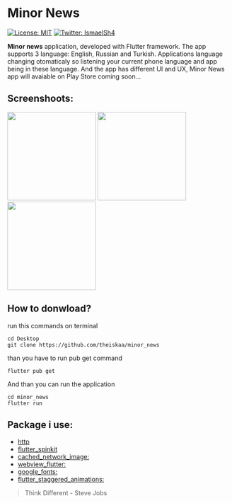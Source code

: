 # Minor News
[![License: MIT](https://img.shields.io/npm/l/license?color=red&label=Minor%20News&logo=minor&logoColor=black)](https://github.com/angular/angular.js/blob/master/LICENSE)
[![Twitter: IsmaelSh4](https://img.shields.io/twitter/follow/IsmaelSh4?style=social)](https://twitter.com/IsmaelSh4)

**Minor news** application, developed with Flutter framework. The app supports 3 language: English, Russian and Turkish. Applications language changing otomaticaly so listening your current phone language and app being in these language. And the app has different UI and UX, Minor News app will avaiable on Play Store coming soon...

## Screenshoots: 
<img src="https://github.com/theiskaa/minor_news/blob/main/assets/screenshots/1.png" width="200"> <img
src="https://github.com/theiskaa/minor_news/blob/main/assets/screenshots/2.png" width="200"> <img 
src="https://github.com/theiskaa/minor_news/blob/main/assets/screenshots/3.png" width="200"> 

## How to donwload?
run this commands on terminal
```
cd Desktop
git clone https://github.com/theiskaa/minor_news
```
than you have to run pub get command
```
flutter pub get
```
And than you can run the application
```
cd minor_news 
flutter run
```

## Package i use:
- [http](https://pub.dev/packages/http)
- [flutter_spinkit](https://pub.dev/packages/flutter_spinkit)
- [cached_network_image:](https://pub.dev/packages/cached_network_image)
- [webview_flutter:](https://pub.dev/packages/webview_flutter)
- [google_fonts:](https://pub.dev/packages/google_fonts) 
- [flutter_staggered_animations:](https://pub.dev/packages/flutter_staggered_animations)


> Think Different - Steve Jobs
